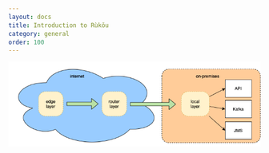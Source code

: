 ```yaml
---
layout: docs
title: Introduction to Rùkǒu
category: general
order: 100
---
```

<div class="container text-center">
<img src="/assets/rukou-simplified.png" alt="rukou simplified view">
</div>
